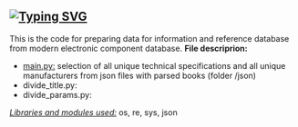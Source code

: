 <a href="https://git.io/typing-svg"><img src="https://readme-typing-svg.demolab.com?font=Fira+Code&pause=1000&width=435&height=30&lines=COMPONENT+DB+PROJECT" alt="Typing SVG" /></a>
-----------------------------------------
This is the code for preparing data for information and reference database from modern electronic component database.
**File descriprion:**
- <ins>main.py:</ins> selection of all unique technical specifications and all unique manufacturers from json files with parsed books (folder /json)
- divide_title.py:
- divide_params.py: 

<ins><em>Libraries and modules used:</em></ins> os, re, sys, json
